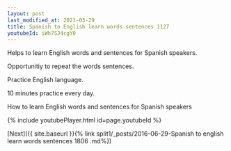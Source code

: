 ```yaml
---
layout: post
last_modified_at: 2021-03-29
title: Spanish to English learn words sentences 1127 
youtubeId: iWh7SJ4cgY0
---
```

 
 
Helps to learn English words and sentences for Spanish speakers.

Opportunitiy to repeat the words sentences. 

Practice English language. 
 
10 minutes practice every day. 
 
How to learn English words and sentences for Spanish speakers 
 
{% include youtubePlayer.html id=page.youtubeId %}
 
 
[Next]({{ site.baseurl }}{% link  split1/_posts/2016-06-29-Spanish to english learn words sentences 1806 .md%})
 
